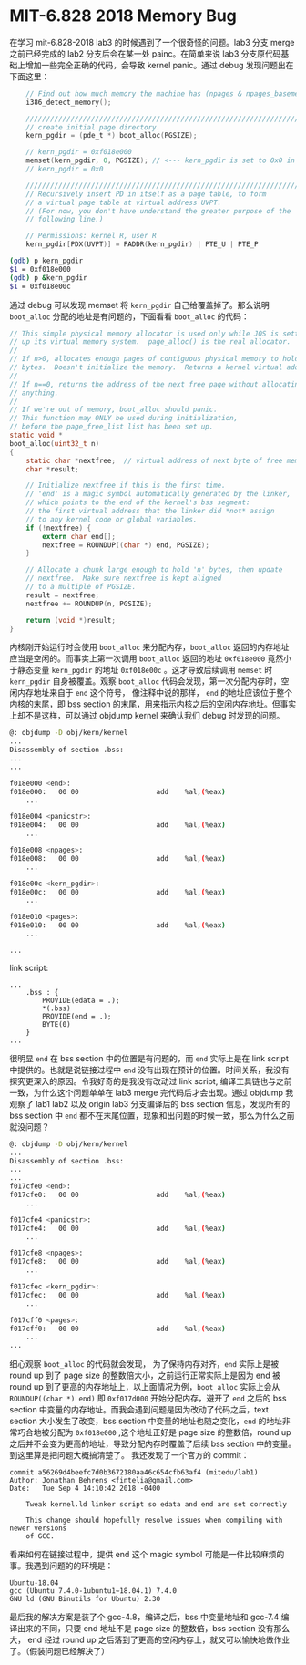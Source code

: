 # MIT-6.828 2018 Memory Bug
<!-- ---
title: MIT-6.828 2018 Memory Bug
date: 2019-07-20 22:59:54
tags: [os, debug]
--- -->

在学习 mit-6.828-2018 lab3 的时候遇到了一个很奇怪的问题。lab3 分支 merge 之前已经完成的 lab2 分支后会在某一处 painc。在简单来说 lab3 分支原代码基础上增加一些完全正确的代码，会导致 kernel panic。通过 debug 发现问题出在下面这里：

```c
    // Find out how much memory the machine has (npages & npages_basemem).
    i386_detect_memory();

    //////////////////////////////////////////////////////////////////////
    // create initial page directory.
    kern_pgdir = (pde_t *) boot_alloc(PGSIZE);

    // kern_pgdir = 0xf018e000
    memset(kern_pgdir, 0, PGSIZE); // <--- kern_pgdir is set to 0x0 in here.
    // kern_pgdir = 0x0

    //////////////////////////////////////////////////////////////////////
    // Recursively insert PD in itself as a page table, to form
    // a virtual page table at virtual address UVPT.
    // (For now, you don't have understand the greater purpose of the
    // following line.)

    // Permissions: kernel R, user R
    kern_pgdir[PDX(UVPT)] = PADDR(kern_pgdir) | PTE_U | PTE_P
```

```sh
(gdb) p kern_pgdir
$1 = 0xf018e000
(gdb) p &kern_pgdir
$1 = 0xf018e00c
```

通过 debug 可以发现 memset 将 `kern_pgdir` 自己给覆盖掉了。那么说明 `boot_alloc` 分配的地址是有问题的，下面看看 `boot_alloc` 的代码：

```c
// This simple physical memory allocator is used only while JOS is setting
// up its virtual memory system.  page_alloc() is the real allocator.
//
// If n>0, allocates enough pages of contiguous physical memory to hold 'n'
// bytes.  Doesn't initialize the memory.  Returns a kernel virtual address.
//
// If n==0, returns the address of the next free page without allocating
// anything.
//
// If we're out of memory, boot_alloc should panic.
// This function may ONLY be used during initialization,
// before the page_free_list list has been set up.
static void *
boot_alloc(uint32_t n)
{
    static char *nextfree;  // virtual address of next byte of free memory
    char *result;

    // Initialize nextfree if this is the first time.
    // 'end' is a magic symbol automatically generated by the linker,
    // which points to the end of the kernel's bss segment:
    // the first virtual address that the linker did *not* assign
    // to any kernel code or global variables.
    if (!nextfree) {
        extern char end[];
        nextfree = ROUNDUP((char *) end, PGSIZE);
    }

    // Allocate a chunk large enough to hold 'n' bytes, then update
    // nextfree.  Make sure nextfree is kept aligned
    // to a multiple of PGSIZE.
    result = nextfree;
    nextfree += ROUNDUP(n, PGSIZE);

    return (void *)result;
}
```

内核刚开始运行时会使用 `boot_alloc` 来分配内存，`boot_alloc` 返回的内存地址应当是空闲的。而事实上第一次调用 `boot_alloc` 返回的地址 `0xf018e000` 竟然小于静态变量 `kern_pgdir` 的地址 `0xf018e00c` 。这才导致后续调用 `memset` 时 `kern_pgdir` 自身被覆盖。观察 `boot_alloc` 代码会发现，第一次分配内存时，空闲内存地址来自于 `end` 这个符号， 像注释中说的那样， `end` 的地址应该位于整个内核的末尾，即 bss section 的末尾，用来指示内核之后的空闲内存地址。但事实上却不是这样，可以通过 objdump kernel 来确认我们 debug 时发现的问题。

```sh
@: objdump -D obj/kern/kernel
...
Disassembly of section .bss:
...
...

f018e000 <end>:
f018e000:	00 00                	add    %al,(%eax)
	...

f018e004 <panicstr>:
f018e004:	00 00                	add    %al,(%eax)
	...

f018e008 <npages>:
f018e008:	00 00                	add    %al,(%eax)
	...

f018e00c <kern_pgdir>:
f018e00c:	00 00                	add    %al,(%eax)
	...

f018e010 <pages>:
f018e010:	00 00                	add    %al,(%eax)
	...

...
```

link script:
```ld
...
	.bss : {
		PROVIDE(edata = .);
		*(.bss)
		PROVIDE(end = .);
		BYTE(0)
	}
...
```

很明显 `end` 在 bss section 中的位置是有问题的，而 `end` 实际上是在 link script 中提供的。也就是说链接过程中 `end` 没有出现在预计的位置。时间关系，我没有探究更深入的原因。令我好奇的是我没有改动过 link script, 编译工具链也与之前一致，为什么这个问题单单在 lab3 merge 完代码后才会出现。通过 objdump 我观察了 lab1 lab2 以及 origin lab3 分支编译后的 bss section 信息，发现所有的 bss section 中 `end` 都不在末尾位置，现象和出问题的时候一致，那么为什么之前就没问题？

```sh
@: objdump -D obj/kern/kernel
...
Disassembly of section .bss:
...
...
f017cfe0 <end>:
f017cfe0:	00 00                	add    %al,(%eax)
	...

f017cfe4 <panicstr>:
f017cfe4:	00 00                	add    %al,(%eax)
	...

f017cfe8 <npages>:
f017cfe8:	00 00                	add    %al,(%eax)
	...

f017cfec <kern_pgdir>:
f017cfec:	00 00                	add    %al,(%eax)
	...

f017cff0 <pages>:
f017cff0:	00 00                	add    %al,(%eax)
	...
...
```

细心观察 `boot_alloc` 的代码就会发现， 为了保持内存对齐，`end` 实际上是被 round up 到了 page size 的整数倍大小，之前运行正常实际上是因为 end 被 round up 到了更高的内存地址上，以上面情况为例，`boot_alloc` 实际上会从 `ROUNDUP((char *) end)` 即 `0xf017d000` 开始分配内存，避开了 `end` 之后的 bss section 中变量的内存地址。而我会遇到问题是因为改动了代码之后，text section 大小发生了改变，bss section 中变量的地址也随之变化，`end` 的地址非常巧合地被分配为 `0xf018e000` ,这个地址正好是 page size 的整数倍，round up 之后并不会变为更高的地址，导致分配内存时覆盖了后续 bss section 中的变量。到这里算是把问题大概搞清楚了。
我还发现了一个官方的 commit：

```text
commit a56269d4beefc7d0b3672180aa46c654cfb63af4 (mitedu/lab1)
Author: Jonathan Behrens <fintelia@gmail.com>
Date:   Tue Sep 4 14:10:42 2018 -0400

    Tweak kernel.ld linker script so edata and end are set correctly
    
    This change should hopefully resolve issues when compiling with newer versions
    of GCC.
```

看来如何在链接过程中，提供 end 这个 magic symbol 可能是一件比较麻烦的事。我遇到问题的的环境是：

```text
Ubuntu-18.04
gcc (Ubuntu 7.4.0-1ubuntu1~18.04.1) 7.4.0
GNU ld (GNU Binutils for Ubuntu) 2.30
```

最后我的解决方案是装了个 gcc-4.8，编译之后，bss 中变量地址和 gcc-7.4 编译出来的不同，只要 end 地址不是 page size 的整数倍，bss section 没有那么大， end 经过 round up 之后落到了更高的空闲内存上，就又可以愉快地做作业了。（假装问题已经解决了）

